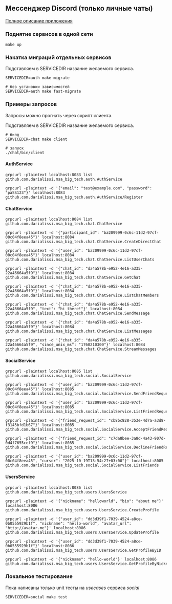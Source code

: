 ## Мессенджер Discord (только личные чаты)

[Полное описание приложения](./description.md)

### Поднятие сервисов в одной сети 

```shell
make up
```

### Накатка миграций отдельных сервисов 

Подставляем в SERVICEDIR название желаемого сервиса.

```shell
SERVICEDIR=auth make migrate
```

```shell
# без установки зависимостей
SERVICEDIR=auth make fast-migrate
```

### Примеры запросов

Запросы можно прогнать через скрипт клиента.

Подставляем в SERVICEDIR название желаемого сервиса.

```shell
# билд
SERVICEDIR=chat make client
```

```shell
# запуск
./chat/bin/client
```

#### AuthService

```shell
grpcurl -plaintext localhost:8083 list github.com.darialissi.msa_big_tech.auth.AuthService
```

```shell
grpcurl -plaintext -d '{"email": "test@example.com", "password": "paSS123"}' localhost:8083 github.com.darialissi.msa_big_tech.auth.AuthService/Register
```

#### ChatService

```shell
grpcurl -plaintext localhost:8084 list github.com.darialissi.msa_big_tech.chat.ChatService
```

```shell
grpcurl -plaintext -d '{"participant_id": "ba209999-0c6c-11d2-97cf-00c04f8eea45"}' localhost:8084 github.com.darialissi.msa_big_tech.chat.ChatService.CreateDirectChat
```

```shell
grpcurl -plaintext -d '{"user_id": "ba209999-0c6c-11d2-97cf-00c04f8eea45"}' localhost:8084 github.com.darialissi.msa_big_tech.chat.ChatService.ListUserChats
```

```shell
grpcurl -plaintext -d '{"chat_id": "da4a578b-e952-4e16-a335-22a46664a5f9"}' localhost:8084 github.com.darialissi.msa_big_tech.chat.ChatService.GetChat
```

```shell
grpcurl -plaintext -d '{"chat_id": "da4a578b-e952-4e16-a335-22a46664a5f9"}' localhost:8084 github.com.darialissi.msa_big_tech.chat.ChatService.ListChatMembers
```

```shell
grpcurl -plaintext -d '{"chat_id": "da4a578b-e952-4e16-a335-22a46664a5f9", "text": "hi there!"}' localhost:8084 github.com.darialissi.msa_big_tech.chat.ChatService.SendMessage
```

```shell
grpcurl -plaintext -d '{"chat_id": "da4a578b-e952-4e16-a335-22a46664a5f9"}' localhost:8084 github.com.darialissi.msa_big_tech.chat.ChatService.ListMessages
```

```shell
grpcurl -plaintext -d '{"chat_id": "da4a578b-e952-4e16-a335-22a46664a5f9", "since_unix_ms": "1760210300"}' localhost:8084 github.com.darialissi.msa_big_tech.chat.ChatService.StreamMessages
```

#### SocialService

```shell
grpcurl -plaintext localhost:8085 list github.com.darialissi.msa_big_tech.social.SocialService
```

```shell
grpcurl -plaintext -d '{"user_id": "ba209999-0c6c-11d2-97cf-00c04f8eea45"}' localhost:8085 github.com.darialissi.msa_big_tech.social.SocialService.SendFriendRequest
```

```shell
grpcurl -plaintext -d '{"user_id": "ba209999-0c6c-11d2-97cf-00c04f8eea45"}' localhost:8085 github.com.darialissi.msa_big_tech.social.SocialService.ListFriendRequests
```

```shell
grpcurl -plaintext -d '{"friend_request_id": "cb8bc828-353e-4d7a-a3d8-f3145bfd1b67"}' localhost:8085 github.com.darialissi.msa_big_tech.social.SocialService.AcceptFriendRequest
```

```shell
grpcurl -plaintext -d '{"friend_request_id": "c7da8bee-3a8d-4a43-907d-0d4f7655cef9"}' localhost:8085 github.com.darialissi.msa_big_tech.social.SocialService.DeclineFriendRequest
```

```shell
grpcurl -plaintext -d '{"user_id": "ba209999-0c6c-11d2-97cf-00c04f8eea45", "cursor": "2025-10-19T13:54:27+03:00"}' localhost:8085 github.com.darialissi.msa_big_tech.social.SocialService.ListFriends
```

#### UsersService

```shell
grpcurl -plaintext localhost:8086 list github.com.darialissi.msa_big_tech.users.UsersService
```

```shell
grpcurl -plaintext -d '{"nickname": "helloworld", "bio": "about me"}' localhost:8086 github.com.darialissi.msa_big_tech.users.UsersService.CreateProfile
```

```shell
grpcurl -plaintext -d '{"user_id": "dd3d39f1-7039-4524-a8ce-0b0555929b1f", "nickname": "hello-world", "avatar_url": "http://avatar.me"}' localhost:8086 github.com.darialissi.msa_big_tech.users.UsersService.UpdateProfile
```

```shell
grpcurl -plaintext -d '{"user_id": "dd3d39f1-7039-4524-a8ce-0b0555929b1f"}' localhost:8086 github.com.darialissi.msa_big_tech.users.UsersService.GetProfileByID
```

```shell
grpcurl -plaintext -d '{"nickname": "hello-world"}' localhost:8086 github.com.darialissi.msa_big_tech.users.UsersService.GetProfileByNickname
```

### Локальное тестирование

Пока написаны только unit тесты на *usecases* сервиса *social*

```shell
SERVICEDER=social make test
```